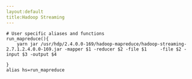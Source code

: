 ```yaml
---
layout:default
title:Hadoop Streaming
---
```




    # User specific aliases and functions
    run_mapreduce(){
        yarn jar /usr/hdp/2.4.0.0-169/hadoop-mapreduce/hadoop-streaming-2.7.1.2.4.0.0-169.jar -mapper $1 -reducer $2 -file $1     -file $2 -input $3 -output $4
    
    }
    alias hs=run_mapreduce
